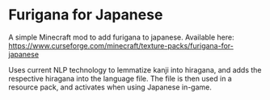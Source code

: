 # Furigana for Japanese
A simple Minecraft mod to add furigana to japanese. Available here: https://www.curseforge.com/minecraft/texture-packs/furigana-for-japanese

Uses current NLP technology to lemmatize kanji into hiragana, and adds the respective hiragana into the language file. The file is then used in a resource pack, and activates when using Japanese in-game.
